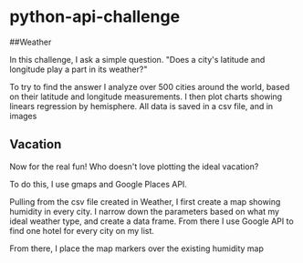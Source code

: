 # python-api-challenge

##Weather

In this challenge, I ask a simple question.
 "Does a city's latitude and longitude play a part in its weather?" 

To try to find the answer I analyze over 500 cities around the world, based on their latitude and longitude measurements. I then plot charts showing linears regression by hemisphere. All data is saved in a csv file, and in images

## Vacation

Now for the real fun! Who doesn't love plotting the ideal vacation?

To do this, I use gmaps and Google Places API. 

Pulling from the csv file created in Weather, I first create a map showing humidity in every city. I narrow down the parameters based on what my ideal weather type, and create a data frame. From there I use Google API to find one
hotel for every city on my list.

From there, I place the map markers over the existing humidity map
